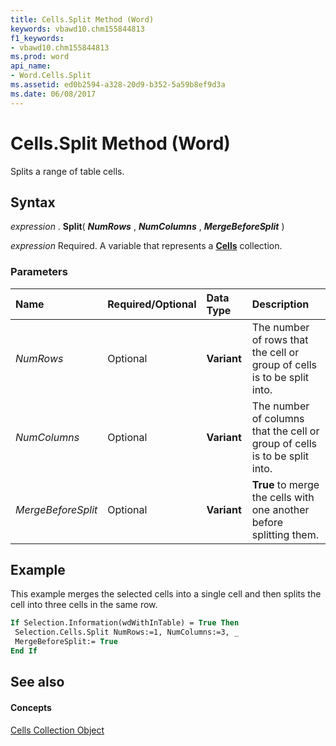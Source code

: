 ```yaml
---
title: Cells.Split Method (Word)
keywords: vbawd10.chm155844813
f1_keywords:
- vbawd10.chm155844813
ms.prod: word
api_name:
- Word.Cells.Split
ms.assetid: ed0b2594-a328-20d9-b352-5a59b8ef9d3a
ms.date: 06/08/2017
---
```



# Cells.Split Method (Word)

Splits a range of table cells.


## Syntax

 _expression_ . **Split**( **_NumRows_** , **_NumColumns_** , **_MergeBeforeSplit_** )

 _expression_ Required. A variable that represents a **[Cells](Word.cells.md)** collection.


### Parameters



|**Name**|**Required/Optional**|**Data Type**|**Description**|
|:-----|:-----|:-----|:-----|
| _NumRows_|Optional| **Variant**|The number of rows that the cell or group of cells is to be split into.|
| _NumColumns_|Optional| **Variant**|The number of columns that the cell or group of cells is to be split into.|
| _MergeBeforeSplit_|Optional| **Variant**| **True** to merge the cells with one another before splitting them.|

## Example

This example merges the selected cells into a single cell and then splits the cell into three cells in the same row.


```vb
If Selection.Information(wdWithInTable) = True Then 
 Selection.Cells.Split NumRows:=1, NumColumns:=3, _ 
 MergeBeforeSplit:= True 
End If
```


## See also


#### Concepts


[Cells Collection Object](Word.cells.md)

